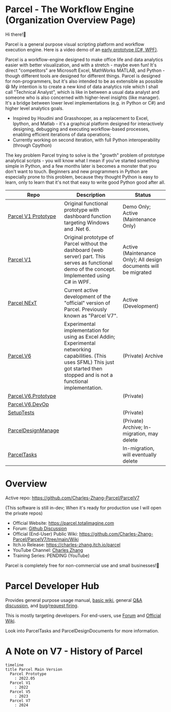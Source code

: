 # Parcel - The Workflow Engine (Organization Overview Page)

Hi there!👋

Parcel is a general purpose visual scripting platform and workflow execution engine. Here is a video demo of an [early prototype (C#, WPF)](https://youtu.be/yEHaf_4y5AE).

Parcel is a workflow-engine designed to make office life and data analytics easier with better visualization, and with a stretch - maybe even fun! It's direct "competitors" are Microsoft Excel, MathWorks MATLAB, and Python - though different tools are designed for different things. Parcel is designed for non-programmers, but it's also intended to be as extensible as possible 😆 My intention is to create a new kind of data analytics role which I shall call "Technical Analyst", which is like in between a usual data analyst and someone who is also concerned with higher-level insights (like manager). It's a bridge between lower level implementations (e.g. in Python or C#) and higher level analytics goals.

* Inspired by Houdini and Grasshooper, as a replacement to Excel, Ipython, and Matlab - it's a graphical platform designed for interactively designing, debugging and executing workflow-based processes, enabling efficient iterations of data operations; 
* Currently working on second iteration, with full Python interoperability (through Cpython)

The key problem Parcel trying to solve is the "growth" problem of prototype analytical scripts - you will know what I mean if you've started something simple in Python, and a few months later is becomes a monster that you don't want to touch. Beginners and new programmers in Python are especially prone to this problem, because they thought Python is easy to learn, only to learn that it's not that easy to write good Python good after all.

|Repo|Description|Status|
|-|-|-|
|[Parcel V1 Prototype](https://github.com/Charles-Zhang-Parcel/Parcel_V1_Prototype)|Original functional prototype with dashboard function targeting Windows and .Net 6.|Demo Only; Active (Maintenance Only)|
|[Parcel V1](https://github.com/Charles-Zhang-Parcel/Parcel_V1)|Original prototype of Parcel without the dashboard (web server) part. This serves as functional demo of the concept. Implemented using C# in WPF.|Active (Maintenance Only); All design documents will be migrated|
|[Parcel NExT]([https://github.com/Charles-Zhang-Parcel/ParcelV7](https://github.com/Charles-Zhang-Parcel/Parcel_NExT))|Current active development of the "official" version of Parcel. Previously known as "Parcel V7".|Active (Development)|
|[Parcel.V6](https://github.com/Charles-Zhang-Parcel/Parcel.V6)|Experimental implementation for using as Excel Addin; Experimental networking capabilities. (This uses SFML) This just got started then stopped and is not a functional implementation.|(Private) Archive|
|[Parcel.V6.Prototype](https://github.com/Charles-Zhang-Parcel/Parcel.V6.Prototype)||(Private)|
|[Parcel.V6.DevOp](https://github.com/Charles-Zhang-Parcel/Parcel.V6.DevOp)|||
|[SetupTests](https://github.com/Charles-Zhang-Parcel/SetupTests)||(Private)|
|[ParcelDesignManage](https://github.com/Charles-Zhang-Parcel/ParcelDesignManage)||(Private) Archive; In-migration, may delete|
|[ParcelTasks](https://github.com/Charles-Zhang-Parcel/ParcelTasks)||In-migration, will eventually delete|

# Overview

Active repo: https://github.com/Charles-Zhang-Parcel/ParcelV7

(This software is still in-dev; When it's ready for production use I will open the private repos)

* Official Website: https://parcel.totalimagine.com
* Forum: [Github Discussion](https://github.com/Charles-Zhang-Parcel/ParcelV7/discussions)
* Official (End-User) Public Wiki: https://github.com/Charles-Zhang-Parcel/ParcelV7/tree/main/Wiki
* Itch.io Release: https://charles-zhang.itch.io/parcel
* YouTube Channel: [Charles Zhang](https://www.youtube.com/playlist?list=PLuGKdF2KHaWF6V9-eUWfelc5ZAoHCUbej) <!--In the forseeable future I will be the only one developing this, and to save management effort, I will just take all the glory and manage it under my own accounts.-->
* Training Series: PENDING (YouTube)

Parcel is completely free for non-commercial use and small businesses!🎉

# Parcel Developer Hub

Provides general purpose usage manual, [basic wiki](https://github.com/Charles-Zhang-Parcel/ParcelV7/tree/main/Wiki), general [Q&amp;A discussion](https://github.com/Charles-Zhang-Parcel/ParcelV7/discussions/categories/technical), and [bug](https://github.com/Charles-Zhang-Parcel/ParcelV7/issues)/[request firing](https://github.com/Charles-Zhang-Parcel/ParcelV7/discussions/categories/ideas).

This is mostly targeting developers. For end-users, use [Forum](https://github.com/Charles-Zhang-Parcel/ParcelV7/discussions) and [Official Wiki](https://github.com/Charles-Zhang-Parcel/ParcelV7/tree/main/Wiki).

Look into ParcelTasks and ParcelDesignDocuments for more information.

# A Note on V7 - History of Parcel

```mermaid
timeline
title Parcel Main Version
  Parcel Prototype
    : 2022.05
  Parcel V1
    : 2022
  Parcel V5
    : 2023
  Parcel V7
    : 2024
```

<!--

**Here are some ideas to get you started:**

🙋‍♀️ A short introduction - what is your organization all about?
🌈 Contribution guidelines - how can the community get involved?
👩‍💻 Useful resources - where can the community find your docs? Is there anything else the community should know?
🍿 Fun facts - what does your team eat for breakfast?
🧙 Remember, you can do mighty things with the power of [Markdown](https://docs.github.com/github/writing-on-github/getting-started-with-writing-and-formatting-on-github/basic-writing-and-formatting-syntax)
-->
